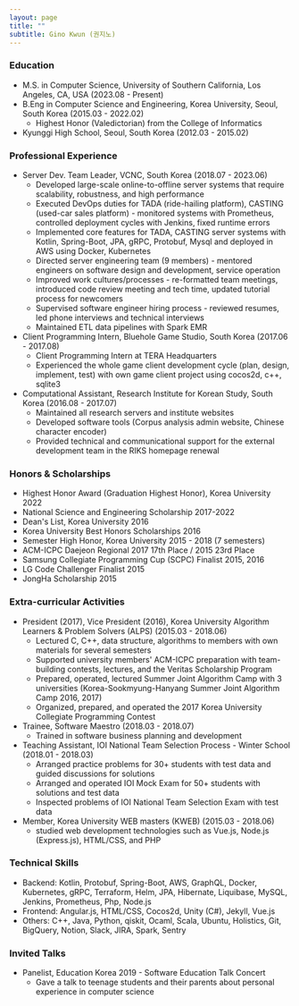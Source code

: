 ```yaml
---
layout: page
title: ""
subtitle: Gino Kwun (권지노)
---
```


### Education

* M.S. in Computer Science, University of Southern California, Los Angeles, CA, USA (2023.08 - Present)
* B.Eng in Computer Science and Engineering, Korea University, Seoul, South Korea (2015.03 - 2022.02)
  - Highest Honor (Valedictorian) from the College of Informatics
* Kyunggi High School, Seoul, South Korea (2012.03 - 2015.02)

### Professional Experience

* Server Dev. Team Leader, VCNC, South Korea (2018.07 - 2023.06)
  - Developed large-scale online-to-offline server systems that require scalability, robustness, and high performance
  - Executed DevOps duties for TADA (ride-hailing platform), CASTING (used-car sales platform) - monitored systems with Prometheus, controlled deployment cycles with Jenkins, fixed runtime errors
  - Implemented core features for TADA, CASTING server systems with Kotlin, Spring-Boot, JPA, gRPC, Protobuf, Mysql and deployed in AWS using Docker, Kubernetes
  - Directed server engineering team (9 members) - mentored engineers on software design and development, service operation
  - Improved work cultures/processes - re-formatted team meetings, introduced code review meeting and tech time, updated tutorial process for newcomers
  - Supervised software engineer hiring process - reviewed resumes, led phone interviews and technical interviews
  - Maintained ETL data pipelines with Spark EMR
* Client Programming Intern, Bluehole Game Studio, South Korea (2017.06 - 2017.08)
  - Client Programming Intern at TERA Headquarters 
  - Experienced the whole game client development cycle (plan, design, implement, test) with own game client project using cocos2d, c++, sqlite3
* Computational Assistant, Research Institute for Korean Study, South Korea (2016.08 - 2017.07)
  - Maintained all research servers and institute websites
  - Developed software tools (Corpus analysis admin website, Chinese character encoder)
  - Provided technical and communicational support for the external development team in the RIKS homepage renewal

### Honors & Scholarships
* Highest Honor Award (Graduation Highest Honor), Korea University 2022
* National Science and Engineering Scholarship 2017-2022
* Dean's List, Korea University 2016
* Korea University Best Honors Scholarships 2016
* Semester High Honor, Korea University 2015 - 2018 (7 semesters)
* ACM-ICPC Daejeon Regional 2017 17th Place / 2015 23rd Place
* Samsung Collegiate Programming Cup (SCPC) Finalist 2015, 2016
* LG Code Challenger Finalist 2015
* JongHa Scholarship 2015

### Extra-curricular Activities
* President (2017), Vice President (2016), Korea University Algorithm Learners & Problem Solvers (ALPS) (2015.03 - 2018.06)
  - Lectured C, C++, data structure, algorithms to members with own materials for several semesters
  - Supported university members' ACM-ICPC preparation with team-building contests, lectures, and the Veritas Scholarship Program
  - Prepared, operated, lectured Summer Joint Algorithm Camp with 3 universities (Korea-Sookmyung-Hanyang Summer Joint Algorithm Camp 2016, 2017)
  - Organized, prepared, and operated the 2017 Korea University Collegiate Programming Contest
* Trainee, Software Maestro (2018.03 - 2018.07)
  - Trained in software business planning and development
* Teaching Assistant, IOI National Team Selection Process - Winter School (2018.01 - 2018.03)
  - Arranged practice problems for 30+ students with test data and guided discussions for solutions
  - Arranged and operated IOI Mock Exam for 50+ students with solutions and test data
  - Inspected problems of IOI National Team Selection Exam with test data
* Member, Korea University WEB masters (KWEB) (2015.03 - 2018.06)
  - studied web development technologies such as Vue.js, Node.js (Express.js), HTML/CSS, and PHP

### Technical Skills
* Backend: Kotlin, Protobuf, Spring-Boot, AWS, GraphQL, Docker, Kubernetes, gRPC, Terraform, Helm, JPA, Hibernate, Liquibase, MySQL, Jenkins, Prometheus, Php,  Node.js
* Frontend: Angular.js, HTML/CSS, Cocos2d, Unity (C#), Jekyll, Vue.js
* Others: C++, Java, Python, qiskit, Ocaml, Scala, Ubuntu, Holistics, Git, BigQuery, Notion, Slack, JIRA, Spark, Sentry

### Invited Talks
* Panelist, Education Korea 2019 - Software Education Talk Concert
  - Gave a talk to teenage students and their parents about personal experience in computer science
